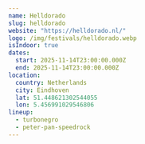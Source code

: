 ```yaml
---
name: Helldorado
slug: helldorado
website: "https://helldorado.nl/"
logo: /img/festivals/helldorado.webp
isIndoor: true
dates:
  start: 2025-11-14T23:00:00.000Z
  end: 2025-11-14T23:00:00.000Z
location:
  country: Netherlands
  city: Eindhoven
  lat: 51.448621302544055
  lon: 5.456991029546806
lineup:
  - turbonegro
  - peter-pan-speedrock
---
```

